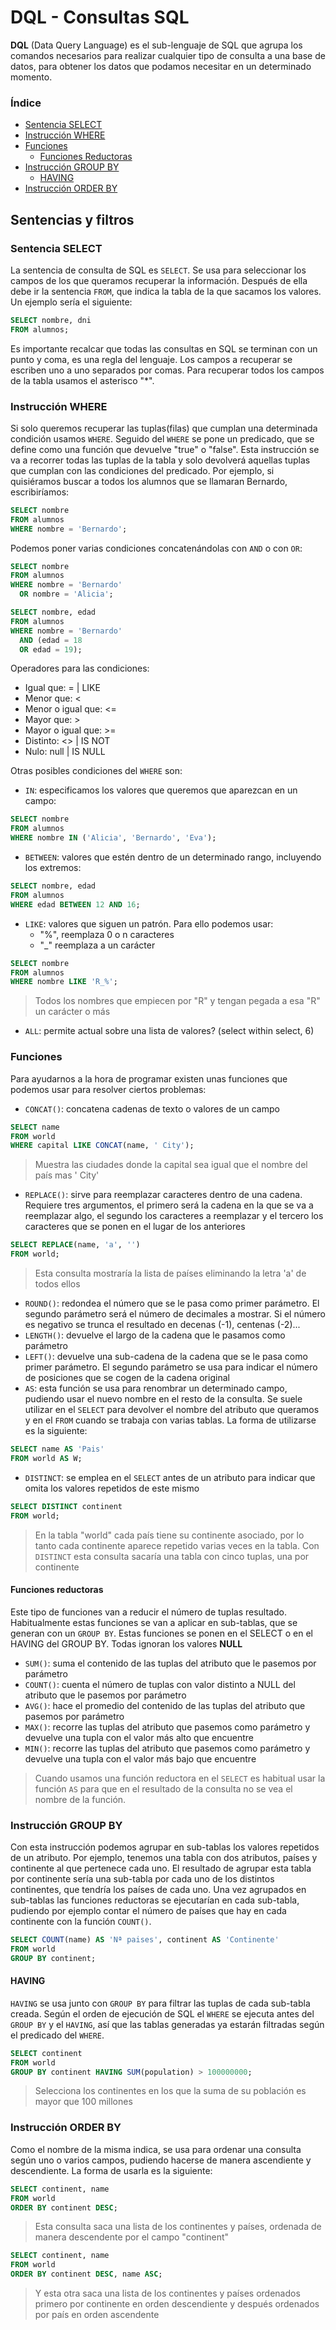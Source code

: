 # DQL - Consultas SQL
**DQL** (Data Query Language) es el sub-lenguaje de SQL que agrupa los comandos necesarios para realizar cualquier tipo de consulta a una base de datos, para obtener los datos que podamos necesitar en un determinado momento.
### Índice
- [Sentencia SELECT](#sentencia-select)
- [Instrucción WHERE](#instrucción-where)
- [Funciones](#funciones)
  - [Funciones Reductoras](#funciones-reductoras)
- [Instrucción GROUP BY](#instrucción-group-by)
  - [HAVING](#having)
- [Instrucción ORDER BY](#instrucción-order-by)
## Sentencias y filtros
### Sentencia SELECT
La sentencia de consulta de SQL es `SELECT`.
Se usa para seleccionar los campos de los que queramos recuperar la información. Después de ella debe ir la sentencia `FROM`, que indica la tabla de la que sacamos los valores. Un ejemplo sería el siguiente:

```sql
SELECT nombre, dni
FROM alumnos;
```
Es importante recalcar que todas las consultas en SQL se terminan con un punto y coma, es una regla del lenguaje. Los campos a recuperar se escriben uno a uno separados por comas. Para recuperar todos los campos de la tabla usamos el asterisco "*".

### Instrucción WHERE

Si solo queremos recuperar las tuplas(filas) que cumplan una determinada condición usamos `WHERE`. Seguido del `WHERE` se pone un predicado, que se define como una función que devuelve "true" o "false". Esta instrucción se va a recorrer todas las tuplas de la tabla y solo devolverá aquellas tuplas que cumplan con las condiciones del predicado. Por ejemplo, si quisiéramos buscar a todos los alumnos que se llamaran Bernardo, escribiríamos:
```sql
SELECT nombre
FROM alumnos
WHERE nombre = 'Bernardo';
```
Podemos poner varias condiciones concatenándolas con `AND` o con `OR`:
```sql
SELECT nombre
FROM alumnos
WHERE nombre = 'Bernardo'
  OR nombre = 'Alicia';
```
```sql
SELECT nombre, edad
FROM alumnos
WHERE nombre = 'Bernardo'
  AND (edad = 18
  OR edad = 19);
```



Operadores para las condiciones: 

* Igual que: = | LIKE
* Menor que: <
* Menor o igual que: <=
* Mayor que: >
* Mayor o igual que: >=
* Distinto: <> | IS NOT
* Nulo: null | IS NULL

Otras posibles condiciones del `WHERE` son:
* `IN`: especificamos los valores que queremos que aparezcan en un campo:
```sql
SELECT nombre
FROM alumnos
WHERE nombre IN ('Alicia', 'Bernardo', 'Eva');
```
* `BETWEEN`: valores que estén dentro de un determinado rango, incluyendo los extremos:
```sql
SELECT nombre, edad
FROM alumnos
WHERE edad BETWEEN 12 AND 16;
```
* `LIKE`: valores que siguen un patrón. Para ello podemos usar:
  * "%", reemplaza 0 o n caracteres
  * "_" reemplaza a un carácter
```sql
SELECT nombre
FROM alumnos
WHERE nombre LIKE 'R_%';
```
> Todos los nombres que empiecen por "R" y tengan pegada a esa "R" un carácter o más

* `ALL`: permite actual sobre una lista de valores? (select within select, 6)

### Funciones
Para ayudarnos a la hora de programar existen unas funciones que podemos usar para resolver ciertos problemas:

* `CONCAT()`: concatena cadenas de texto o valores de un campo
```sql
SELECT name
FROM world
WHERE capital LIKE CONCAT(name, ' City');
```

> Muestra las ciudades donde la capital sea igual que el nombre del país mas ' City'

* `REPLACE()`:  sirve para reemplazar caracteres dentro de una cadena. Requiere tres argumentos, el primero será la cadena en la que se va a reemplazar algo, el segundo los caracteres a reemplazar y el tercero los caracteres que se ponen en el lugar de los anteriores

```sql
SELECT REPLACE(name, 'a', '')
FROM world;
```

> Esta consulta mostraría la lista de países eliminando la letra 'a' de todos ellos

* `ROUND()`:  redondea el número que se le pasa como primer parámetro. El segundo parámetro será el número de decimales a mostrar. Si el número es negativo se trunca el resultado en decenas (-1), centenas (-2)...
* `LENGTH()`: devuelve el largo de la cadena que le pasamos como parámetro
* `LEFT()`: devuelve una sub-cadena de la cadena que se le pasa como primer parámetro. El segundo parámetro se usa para indicar el número de posiciones que se cogen de la cadena original
* `AS`: esta función se usa para renombrar un determinado campo, pudiendo usar el nuevo nombre en el resto de la consulta. Se suele utilizar en el `SELECT` para devolver el nombre del atributo que queramos y en el `FROM` cuando se trabaja con varias tablas. La forma de utilizarse es la siguiente:

```sql
SELECT name AS 'Pais'
FROM world AS W;
```

* `DISTINCT`: se emplea en el `SELECT` antes de un atributo para indicar que omita los valores repetidos de este mismo

```sql
SELECT DISTINCT continent
FROM world;
```

> En la tabla "world" cada país tiene su continente asociado, por lo tanto cada continente aparece repetido varias veces en la tabla. Con `DISTINCT` esta consulta sacaría una tabla con cinco tuplas, una por continente

#### Funciones reductoras 

Este tipo de funciones van a reducir el número de tuplas resultado. Habitualmente estas funciones se van a aplicar en sub-tablas, que se generan con un `GROUP BY`. Estas funciones se ponen en el SELECT o en el HAVING del GROUP BY. Todas ignoran los valores **NULL**

* `SUM()`: suma el contenido de las tuplas del atributo que le pasemos por parámetro
* `COUNT()`: cuenta el número de tuplas con valor distinto a NULL del atributo que le pasemos por parámetro
* `AVG()`: hace el promedio del contenido de las tuplas del atributo que pasemos por parámetro
* `MAX()`: recorre las tuplas del atributo que pasemos como parámetro y devuelve una tupla con el valor más alto que encuentre
* `MIN()`: recorre las tuplas del atributo que pasemos como parámetro y devuelve una tupla con el valor más bajo que encuentre

> Cuando usamos una función reductora en el `SELECT` es habitual usar la función `AS` para que en el resultado de la consulta no se vea el nombre de la función.

### Instrucción GROUP BY

Con esta instrucción podemos agrupar en sub-tablas los valores repetidos de un atributo. Por ejemplo, tenemos una tabla con dos atributos, países y continente al que pertenece cada uno. El resultado de agrupar esta tabla por continente sería una sub-tabla por cada uno de los distintos continentes, que tendría los países de cada uno. Una vez agrupados en sub-tablas las funciones reductoras se ejecutarían en cada sub-tabla, pudiendo por ejemplo contar el número de países que hay en cada continente con la función `COUNT()`. 

```sql
SELECT COUNT(name) AS 'Nª paises', continent AS 'Continente'
FROM world
GROUP BY continent;
```

#### HAVING

`HAVING` se usa junto con `GROUP BY` para filtrar las tuplas de cada sub-tabla creada. Según el orden de ejecución de SQL el `WHERE` se ejecuta antes del `GROUP BY` y el `HAVING`, así que las tablas generadas ya estarán filtradas según el predicado del `WHERE`.

```sql
SELECT continent
FROM world
GROUP BY continent HAVING SUM(population) > 100000000;
```

> Selecciona los continentes en los que la suma de su población es mayor que 100 millones

### Instrucción ORDER BY

Como el nombre de la misma indica, se usa para ordenar una consulta según uno o varios campos, pudiendo hacerse de manera ascendiente y descendiente. La forma de usarla es la siguiente:
```sql
SELECT continent, name
FROM world
ORDER BY continent DESC;
```
> Esta consulta saca una lista de los continentes y países, ordenada de manera descendente por el campo "continent"
```sql
SELECT continent, name
FROM world
ORDER BY continent DESC, name ASC;
```
> Y esta otra saca una lista de los continentes y países ordenados primero por continente en orden descendiente y después ordenados por país en orden ascendente

